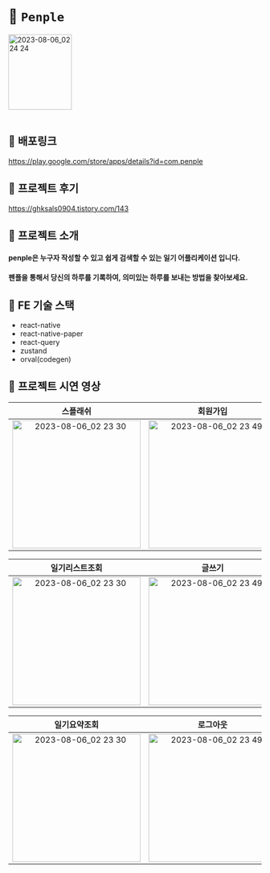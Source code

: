 # 📙 `Penple` 
<div align="left"><img width="50%" height="150px" alt="2023-08-06_02 24 24" src="https://github.com/JEONGHWANMIN/PenPle/assets/124568804/2845270c-a689-4b53-9b3e-a52325cbb162" align="center"></div>
<br/>

## 🚀 배포링크
https://play.google.com/store/apps/details?id=com.penple

## 🌈 프로젝트 후기 
https://ghksals0904.tistory.com/143

## 🌟 프로젝트 소개
#### penple은 누구자 작성할 수 있고 쉽게 검색할 수 있는 일기 어플리케이션 입니다.
#### 펜플을 통해서 당신의 하루를 기록하여, 의미있는 하루를 보내는 방법을 찾아보세요.

## 🌟 FE 기술 스택
- react-native
- react-native-paper
- react-query
- zustand
- orval(codegen)

## 🌟 프로젝트 시연 영상
  
스플래쉬|회원가입|로그인
:-:|:-:|:-:
<img width="255" alt="2023-08-06_02 23 30" src="https://github.com/JEONGHWANMIN/PenPle/assets/65848374/8781f647-2715-4868-8ca8-f7e0862c3324">|<img width="255" alt="2023-08-06_02 23 49" src="https://github.com/JEONGHWANMIN/PenPle/assets/65848374/cda40002-d001-48d2-8f8d-8d25d1f6ec74">| <img width="255" alt="2023-08-06_02 24 24" src="https://github.com/JEONGHWANMIN/PenPle/assets/65848374/05ca678c-d139-47db-8ef5-5c0994580a42">|

일기리스트조회|글쓰기|일기조회, 수정, 삭제
:-:|:-:|:-:
<img width="255" alt="2023-08-06_02 23 30" src="https://github.com/JEONGHWANMIN/PenPle/assets/65848374/8d995236-3125-446e-abd4-6a4705a2695e">|<img width="255" alt="2023-08-06_02 23 49" src="https://github.com/JEONGHWANMIN/PenPle/assets/65848374/3ab456d4-b435-4e02-ad39-6b2f3f3c60f4">| <img width="255" alt="2023-08-06_02 24 24" src="https://github.com/JEONGHWANMIN/PenPle/assets/65848374/6aec6398-6fa2-4aab-b94e-6f616f51e832">|

일기요약조회|로그아웃|회원탈퇴
:-:|:-:|:-:
<img width="255" alt="2023-08-06_02 23 30" src="https://github.com/JEONGHWANMIN/PenPle/assets/65848374/ed7ebf30-5ff2-465c-9a2e-58e3f03f5613">|<img width="255" alt="2023-08-06_02 23 49" src="https://github.com/JEONGHWANMIN/PenPle/assets/65848374/d431edd0-af15-4a1f-ab68-57f006fddd3e">| <img width="255" alt="2023-08-06_02 24 24" src="https://github.com/JEONGHWANMIN/PenPle/assets/65848374/8455c2d4-5c16-4043-8880-00e5f08d7d25">|

